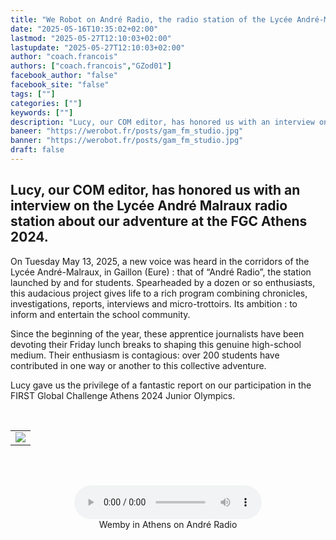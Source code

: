 ```yaml
---
title: "We Robot on André Radio, the radio station of the Lycée André-Malraux in Gaillon"
date: "2025-05-16T10:35:02+02:00"
lastmod: "2025-05-27T12:10:03+02:00"
lastupdate: "2025-05-27T12:10:03+02:00"
author: "coach.francois"
authors: ["coach.francois","GZod01"]
facebook_author: "false"
facebook_site: "false"
tags: [""]
categories: [""]
keywords: [""]
description: "Lucy, our COM editor, has honored us with an interview on the Lycée André Malraux radio station about our adventure at the FGC Athens 2024."
baneer: "https://werobot.fr/posts/gam_fm_studio.jpg"
banner: "https://werobot.fr/posts/gam_fm_studio.jpg"
draft: false
---
```

## Lucy, our COM editor, has honored us with an interview on the Lycée André Malraux radio station about our adventure at the FGC Athens 2024.

On Tuesday May 13, 2025, a new voice was heard in the corridors of the Lycée André-Malraux, in Gaillon (Eure) : that of “André Radio”, the station launched by and for students. Spearheaded by a dozen or so enthusiasts, this audacious project gives life to a rich program combining chronicles, investigations, reports, interviews and micro-trottoirs. Its ambition : to inform and entertain the school community.

Since the beginning of the year, these apprentice journalists have been devoting their Friday lunch breaks to shaping this genuine high-school medium. Their enthusiasm is contagious: over 200 students have contributed in one way or another to this collective adventure.

Lucy gave us the privilege of a fantastic report on our participation in the FIRST Global Challenge Athens 2024 Junior Olympics.

<br>
<center>
<table width="60%">
<tr>
<td><img src="https://werobot.fr/posts/GAM-FM-Gaillon.jpg"></td>
</tr>
</table>
</center>
<br><br>


<center>
<figure>
  	<audio controls src="https://werobot.fr/posts/radio_du_lycee_a_athenes_audacity.mp3"></audio>
	<figcaption>Wemby in Athens on André Radio</figcaption>
</figure>
</center>









